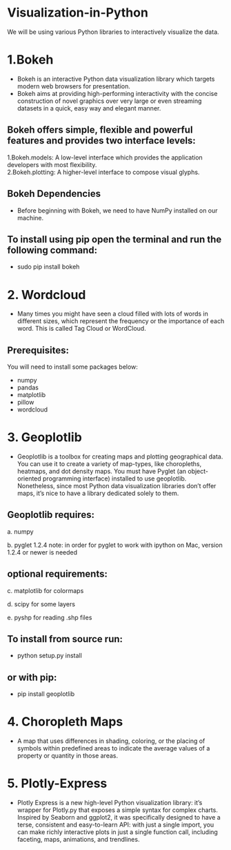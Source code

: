 # Visualization-in-Python
We will be using various Python libraries to interactively visualize the data.

# 1.Bokeh
- Bokeh is an interactive Python data visualization library which targets modern web browsers for presentation. 
- Bokeh aims at providing high-performing interactivity with the concise construction of novel graphics over very large or even streaming datasets in a quick, easy way and elegant manner.

## Bokeh offers simple, flexible and powerful features and provides two interface levels:

1.Bokeh.models: A low-level interface which provides the application developers with most flexibility. <br>
2.Bokeh.plotting: A higher-level interface to compose visual glyphs.

## Bokeh Dependencies
- Before beginning with Bokeh, we need to have NumPy installed on our machine.

## To install using pip open the terminal and run the following command:

- sudo pip install bokeh

# 2. Wordcloud 

- Many times you might have seen a cloud filled with lots of words in different sizes, which represent the frequency or the importance of each word. This is called Tag Cloud or WordCloud. 

## Prerequisites:

You will need to install some packages below:

- numpy <br>
- pandas <br>
- matplotlib <br>
- pillow <br>
- wordcloud 

# 3. Geoplotlib
- Geoplotlib is a toolbox for creating maps and plotting geographical data. You can use it to create a variety of map-types, like choropleths, heatmaps, and dot density maps. You must have Pyglet (an object-oriented programming interface) installed to use geoplotlib. Nonetheless, since most Python data visualization libraries don’t offer maps, it’s nice to have a library dedicated solely to them.

## Geoplotlib requires:

a. numpy

b. pyglet 1.2.4
note: in order for pyglet to work with ipython on Mac, version 1.2.4 or newer is needed

## optional requirements:

c. matplotlib for colormaps

d. scipy for some layers

e. pyshp for reading .shp files

## To install from source run:

- python setup.py install

## or with pip:

- pip install geoplotlib


# 4. Choropleth Maps
- A map that uses differences in shading, coloring, or the placing of symbols within predefined areas to indicate the average values of a property or quantity in those areas.

# 5. Plotly-Express 
- Plotly Express is a new high-level Python visualization library: it’s wrapper for Plotly.py that exposes a simple syntax for complex charts. Inspired by Seaborn and ggplot2, it was specifically designed to have a terse, consistent and easy-to-learn API: with just a single import, you can make richly interactive plots in just a single function call, including faceting, maps, animations, and trendlines.
